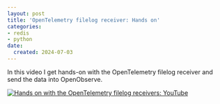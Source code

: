 ```yaml
---
layout: post
title: 'OpenTelemetry filelog receiver: Hands on'
categories:
- redis
- python
date:
  created: 2024-07-03
---
```


In this video I get hands-on with the OpenTelemetry filelog receiver and send the data into OpenObserve.

<!-- more -->

[![Hands on with the OpenTelemetry filelog receivers: YouTube](https://img.youtube.com/vi/Jqocv1UYn6Y/0.jpg)](https://www.youtube.com/watch?v=Jqocv1UYn6Y)